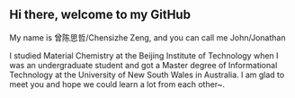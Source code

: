 ## Hi there, welcome to my GitHub

My name is 曾陈思哲/Chensizhe Zeng, and you can call me John/Jonathan

I studied Material Chemistry at the Beijing Institute of Technology when I was an undergraduate student and got a Master degree of Informational Technology at the University of New South Wales in Australia.
I am glad to meet you and hope we could learn a lot from each other~.

[](!assets/head.jpg)

<!--

**Here are some ideas to get you started:**

🙋‍♀️ A short introduction - what is your organization all about?
🌈 Contribution guidelines - how can the community get involved?
👩‍💻 Useful resources - where can the community find your docs? Is there anything else the community should know?
🍿 Fun facts - what does your team eat for breakfast?
🧙 Remember, you can do mighty things with the power of [Markdown](https://docs.github.com/github/writing-on-github/getting-started-with-writing-and-formatting-on-github/basic-writing-and-formatting-syntax)
-->
